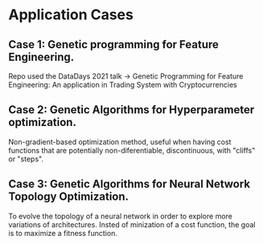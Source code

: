# Application Cases

## Case 1: Genetic programming for Feature Engineering.
Repo used the DataDays 2021 talk -> Genetic Programming for Feature Engineering: An application in Trading System with Cryptocurrencies

## Case 2: Genetic Algorithms for Hyperparameter optimization.
Non-gradient-based optimization method, useful when having cost functions that are potentially non-diferentiable, discontinuous, with "cliffs" or "steps".

## Case 3: Genetic Algorithms for Neural Network Topology Optimization.
To evolve the topology of a neural network in order to explore more variations of architectures. Insted of minization of a cost function, the goal is to maximize a fitness function.
